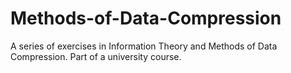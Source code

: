 # Methods-of-Data-Compression
A series of exercises in Information Theory and Methods of Data Compression. Part of a university course.
